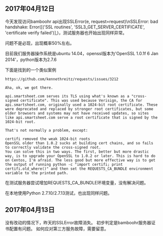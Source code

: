 ## 2017年04月12日

今天发现访问bamboohr api出现SSLError(e, request=request)\nSSLError: bad handshake: Error([('SSL routines', 'SSL3_GET_SERVER_CERTIFICATE', 'certificate verify failed')],)，测试服务器也开始出现同样异常。

问题不是必现，出现概率50%左右。

目前我们服务器操作系统是ubuntu 14.04，openssl版本为'OpenSSL 1.0.1f 6 Jan 2014'，python版本为2.7.6

下面是找到的一个类似案例
```
https://github.com/kennethreitz/requests/issues/3212

Aha, ok, we got there.

api.smartsheet.com serves its TLS using what's known as a "cross-signed certificate". This was used because Verisign, the CA for api.smartsheet.com, originally used a 1024-bit root certificate. These were deprecated and replaced by stronger root certificates, but some older browsers and systems may not have received updates, so sites like api.smartsheet.com serve a root certificate that is signed by the 1024-bit root.

That's not normally a problem, except:

certifi removed the weak 1024-bit roots
OpenSSL older than 1.0.2 sucks at building cert chains, and so fails to correctly validate the cross-signed root.
You can solve this in two ways. The first, better but more drastic way, is to upgrade your OpenSSL to 1.0.2 or later. This is hard to do on Centos, I'm afraid. The less good but more effective way is to get the output of running python -c "import certifi; print certifi.old_where()" and then set the REQUESTS_CA_BUNDLE environment variable to the printed path.
```

在测试服务器尝试增加REQUESTS_CA_BUNDLE环境变量，没有解决问题。

在本地使用Python 2.7.10/2.7.13测试，也出现同样问题。

## 2017年04月13日

没有改动的情况下，昨天的SSLError故障消失。
初步判定是bamboohr服务器证书配置有问题。
如何应对第三方服务故障，需要留意。